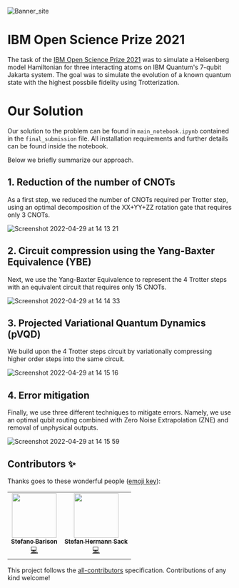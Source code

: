 
![Banner_site](https://user-images.githubusercontent.com/45107198/165936349-0fd0f1d0-8cf0-4005-8b25-d64f819ed087.png)


# IBM Open Science Prize 2021

The task of the [IBM Open Science Prize 2021](https://ibmquantumawards.bemyapp.com/#/event) was to simulate a Heisenberg model Hamiltonian for three interacting atoms on IBM Quantum's 7-qubit Jakarta system. The goal was to simulate the evolution of a known quantum state with the highest possbile fidelity using Trotterization. 


# Our Solution

Our solution to the problem can be found in ``main_notebook.ipynb`` contained in the ``final_submission`` file. All installation requirements and further details can be found inside the notebook. 

Below we briefly summarize our approach.

## 1. Reduction of the number of CNOTs

As a first step, we reduced the number of CNOTs required per Trotter step, using an optimal decomposition of the XX+YY+ZZ rotation gate that requires only 3 CNOTs.

![Screenshot 2022-04-29 at 14 13 21](https://user-images.githubusercontent.com/45107198/165942166-796a8a41-9437-40ab-8871-7ff9302237ae.png)

## 2. Circuit compression using the Yang-Baxter Equivalence (YBE)

Next, we use the Yang-Baxter Equivalence to represent the 4 Trotter steps with an equivalent circuit that requires only 15 CNOTs.

![Screenshot 2022-04-29 at 14 14 33](https://user-images.githubusercontent.com/45107198/165942319-917540b3-1762-48c0-86fa-45aa0332dff8.png)

## 3. Projected Variational Quantum Dynamics (pVQD)

We build upon the 4 Trotter steps circuit by variationally compressing higher order steps into the same circuit.

![Screenshot 2022-04-29 at 14 15 16](https://user-images.githubusercontent.com/45107198/165942462-f2d9bbbf-e443-453c-9d0b-eca02e2557e0.png)


## 4. Error mitigation

Finally, we use three different techniques to mitigate errors. Namely, we use an optimal qubit routing combined with Zero Noise Extrapolation (ZNE) and removal of unphysical outputs.

![Screenshot 2022-04-29 at 14 15 59](https://user-images.githubusercontent.com/45107198/165942590-e06c45ba-4b78-41fc-bc64-b1dc2c969da4.png)


## Contributors ✨

Thanks goes to these wonderful people ([emoji key](https://allcontributors.org/docs/en/emoji-key)):

<table>
  <tr>
    <td align="center"><a href="https://github.com/StefanoBarison"><img src="https://avatars.githubusercontent.com/u/56699595?v=4?s=100" width="100px;" alt=""/><br /><sub><b>Stefano Barison</b></sub></a><br /><a href="https://github.com/shsack/IBM-challenge/commits?author=StefanoBarison" title="Code">💻</a></td>
    <td align="center"><a href="https://github.com/shsack"><img src="https://avatars.githubusercontent.com/u/45107198?v=4?s=100" width="100px;" alt=""/><br /><sub><b>Stefan Hermann Sack</b></sub></a><br /><a href="https://github.com/shsack/IBM-challenge/commits?author=shsack" title="Code">💻</a></td>
  </tr>
</table>


<!-- ALL-CONTRIBUTORS-LIST:START - Do not remove or modify this section -->
<!-- prettier-ignore-start -->
<!-- markdownlint-disable -->

<!-- markdownlint-restore -->
<!-- prettier-ignore-end -->

<!-- ALL-CONTRIBUTORS-LIST:END -->

This project follows the [all-contributors](https://github.com/all-contributors/all-contributors) specification. Contributions of any kind welcome!
